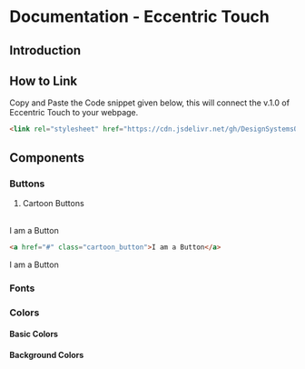 # Documentation - Eccentric Touch

## Introduction


## How to Link

Copy and Paste the Code snippet given below, this will connect the v.1.0 of Eccentric Touch to your webpage.

```html
<link rel="stylesheet" href="https://cdn.jsdelivr.net/gh/DesignSystemsOSS/eccentrictouch@master/src/lib/eccentric.css">
```

## Components

### Buttons

1. Cartoon Buttons
  <br/><br/>
  
  <a class="cartoon_button">I am a Button</a>

  ```html
  <a href="#" class="cartoon_button">I am a Button</a>
  ```

  <a class="cartoon_button_hoverable">I am a Button</a>




### Fonts

### Colors

#### Basic Colors

#### Background Colors

